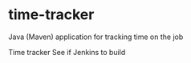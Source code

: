 # time-tracker
Java (Maven) application for tracking time on the job

Time tracker
See if Jenkins to build 
